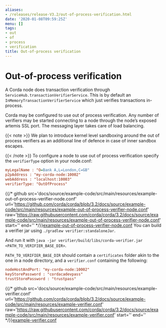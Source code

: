 ```yaml
---
aliases:
- /releases/release-V3.2/out-of-process-verification.html
date: '2020-01-08T09:59:25Z'
menu: []
tags:
- out
- of
- process
- verification
title: Out-of-process verification
---
```



# Out-of-process verification

A Corda node does transaction verification through `ServiceHub.transactionVerifierService`. This is by default an
`InMemoryTransactionVerifierService` which just verifies transactions in-process.

Corda may be configured to use out of process verification. Any number of verifiers may be started connecting to a node
through the node’s exposed artemis SSL port. The messaging layer takes care of load balancing.

{{< note >}}
We plan to introduce kernel level sandboxing around the out of process verifiers as an additional line of
defence in case of inner sandbox escapes.

{{< /note >}}
To configure a node to use out of process verification specify the `verifierType` option in your node.conf:

```cfg
myLegalName : "O=Bank A,L=London,C=GB"
p2pAddress : "my-corda-node:10002"
webAddress : "localhost:10003"
verifierType: "OutOfProcess"

```
{{/* github src='docs/source/example-code/src/main/resources/example-out-of-process-verifier-node.conf' url='https://github.com/corda/corda/blob/3.2/docs/source/example-code/src/main/resources/example-out-of-process-verifier-node.conf' raw='https://raw.githubusercontent.com/corda/corda/3.2/docs/source/example-code/src/main/resources/example-out-of-process-verifier-node.conf' start='' end='' */}}[example-out-of-process-verifier-node.conf](https://github.com/corda/corda/blob/release/os/3.2/docs/source/example-code/src/main/resources/example-out-of-process-verifier-node.conf)
You can build a verifier jar using `./gradlew verifier:standaloneJar`.

And run it with `java -jar verifier/build/libs/corda-verifier.jar <PATH_TO_VERIFIER_BASE_DIR>`.

`PATH_TO_VERIFIER_BASE_DIR` should contain a `certificates` folder akin to the one in a node directory, and a
`verifier.conf` containing the following:

```cfg
nodeHostAndPort: "my-corda-node:10002"
keyStorePassword : "cordacadevpass"
trustStorePassword : "trustpass"
```
{{/* github src='docs/source/example-code/src/main/resources/example-verifier.conf' url='https://github.com/corda/corda/blob/3.2/docs/source/example-code/src/main/resources/example-verifier.conf' raw='https://raw.githubusercontent.com/corda/corda/3.2/docs/source/example-code/src/main/resources/example-verifier.conf' start='' end='' */}}[example-verifier.conf](https://github.com/corda/corda/blob/release/os/3.2/docs/source/example-code/src/main/resources/example-verifier.conf)
